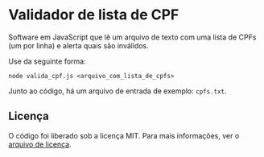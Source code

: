 # Validador de lista de CPF

Software em JavaScript que lê um arquivo de texto com uma lista de CPFs (um por linha) e alerta quais são inválidos.

Use da seguinte forma:

    node valida_cpf.js <arquivo_com_lista_de_cpfs>

Junto ao código, há um arquivo de entrada de exemplo: `cpfs.txt`.

## Licença

O código foi liberado sob a licença MIT. Para mais informações, ver o [arquivo de licença](LICENSE).